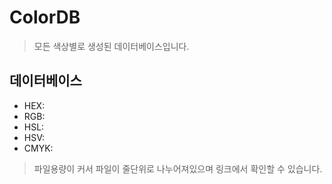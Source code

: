 # ColorDB
> 모든 색상별로 생성된 데이터베이스입니다.
## 데이터베이스
- HEX: 
- RGB: 
- HSL: 
- HSV: 
- CMYK: 

> 파일용량이 커서 파일이 줄단위로 나누어져있으며 링크에서 확인할 수 있습니다.